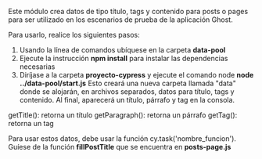 Este módulo crea datos de tipo título, tags y contenido para posts o pages para ser utilizado en los
escenarios de prueba de la aplicación Ghost.

Para usarlo, realice los siguientes pasos:

1. Usando la línea de comandos ubíquese en la carpeta **data-pool**
2. Ejecute la instrucción **npm install** para instalar las dependencias necesarias
3. Diríjase a la carpeta **proyecto-cypress** y ejecute el comando node **node ../data-pool/start.js**
Esto creará una nueva carpeta llamada "data" donde se alojarán, en archivos separados,
datos para título, tags y contenido. Al final, aparecerá un título, párrafo y tag en la consola.

getTitle(): retorna un título
getParagraph(): retorna un párrafo
getTag(): retorna un tag

Para usar estos datos, debe usar la función cy.task('nombre_funcion'). Guíese de la función **fillPostTitle** que se encuentra en **posts-page.js**

